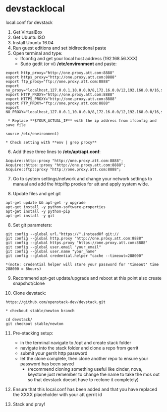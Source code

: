 # devstacklocal
local.conf for devstack

1. Get VirtualBox
2. Get Ubuntu ISO
3. Install Ubuntu 16.04
4. Run guest editions and set bidirectional paste
5. Open terminal and type:
    * Ifconfig and get your local host address (192.168.56.XXX)
    * Sudo gedit (or vi) **/etc/environment** and paste:
```
export http_proxy="http://one.proxy.att.com:8888"
export https_proxy="http://one.proxy.att.com:8888"
export ftp_proxy="ftp://one.proxy.att.com:8888"
export no_proxy="localhost,127.0.0.1,10.0.0.0/8,172.16.0.0/12,192.168.0.0/16,$YOUR_ACTUAL_IP"
export HTTP_PROXY="http://one.proxy.att.com:8888"
export HTTPS_PROXY="http://one.proxy.att.com:8888"
export FTP_PROXY="ftp://one.proxy.att.com:8888"
export NO_PROXY="localhost,127.0.0.1,10.0.0.0/8,172.16.0.0/12,192.168.0.0/16,$YOUR_ACTUAL_IP"
```
     * Replace **$YOUR_ACTUAL_IP** with the ip address from ifconfig and save file
```
source /etc/environment)
```
    * Check setting with **env | grep proxy**

6. Add these three lines to **/etc/apt/apt.conf**:
```
Acquire::http::proxy "http://one.proxy.att.com:8888";
Acquire::https::proxy "http://one.proxy.att.com:8888";
Acquire::ftp::proxy "http://one.proxy.att.com:8888";
```

7. Go to system settings/network and change your network settings to manual and add the http/ftp proxies for att and apply system wide.

8. Update files and get git
```
apt-get update && apt-get -y upgrade
apt-get install -y python-software-properties
apt-get install -y python-pip
apt-get install -y git
```

8. Set git parameters:
```
git config --global url."https://".insteadOf git://
git config --global http.proxy "http://one.proxy.att.com:8888"
git config --global https.proxy "https://one.proxy.att.com:8888"
git config --global user.email "your_email"
git config --global user.name "your_name"
git config --global credential.helper "cache --timeout=288000"
```
    *(note: credential helper will store your password for 'timeout' time 288000 = 8hours)

9. Recommend apt-get update/upgrade and reboot at this point also create snapshot/clone

10. Clone devstack:
```
https://github.com/openstack-dev/devstack.git
```
    * checkout stable/newton branch
```
cd devstack/
git checkout stable/newton
```

11. Pre-stacking setup:
    * in the terminal navigate to /opt and create stack folder
    * navigate into the stack folder and clone a repo from gerrit
    * submit your gerrit http password
    * let the clone complete, then clone another repo to ensure your password has been saved
      * (recommend cloning something useful like cinder, nova, keystone just remember to change the name to take the mos out so that devstack doesnt have to reclone it completely)

12. Ensure that this local.conf has been added and that you have replaced the XXXX placeholder with your att gerrit id

13. Stack and pray!



